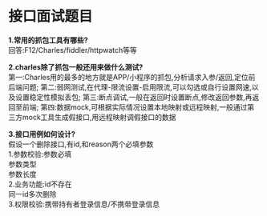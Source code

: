 # 接口面试题目  
**1.常用的抓包工具有哪些?**  
    回答:F12/Charles/fiddler/httpwatch等等
    
**2.charles除了抓包一般还用来做什么测试?**  
    第一:Charles用的最多的地方就是APP/小程序的抓包,分析请求入参/返回,定位前后端问题;
    第二:弱网测试,在代理-限流设置-启用限流,可以勾选或自行设置网速,以及设置稳定性模拟丢包;
    第三:断点调试,一般在返回时设置断点,修改返回参数,再返回至前端;
    第四:数据mock,可根据实际情况设置本地映射或远程映射,一般通过第三方mock工具生成假接口,用远程映射调假接口的数据  
        
**3.接口用例如何设计?**  
  假设一个删除接口,有id,和reason两个必填参数  
       1.参数校验:参数必填  
                参数类型  
                参数长度  
       2.业务功能:id不存在  
                同一id多次删除  
       3.权限校验:携带持有者登录信息/不携带登录信息  
                